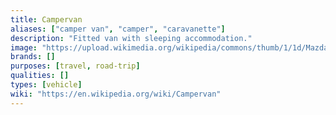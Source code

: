 ```yaml
---
title: Campervan
aliases: ["camper van", "camper", "caravanette"]
description: "Fitted van with sleeping accommodation."
image: "https://upload.wikimedia.org/wikipedia/commons/thumb/1/1d/Mazda-E2000-Campervan.jpg/220px-Mazda-E2000-Campervan.jpg"
brands: []
purposes: [travel, road-trip]
qualities: []
types: [vehicle]
wiki: "https://en.wikipedia.org/wiki/Campervan"
---
```

